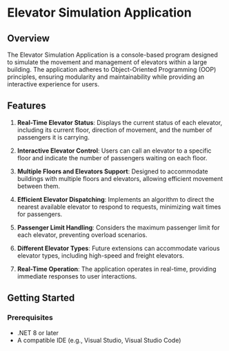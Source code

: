 # Elevator Simulation Application

## Overview

The Elevator Simulation Application is a console-based program designed to simulate the movement and management of elevators within a large building. The application adheres to Object-Oriented Programming (OOP) principles, ensuring modularity and maintainability while providing an interactive experience for users.

## Features

1. **Real-Time Elevator Status**: Displays the current status of each elevator, including its current floor, direction of movement, and the number of passengers it is carrying.
  
2. **Interactive Elevator Control**: Users can call an elevator to a specific floor and indicate the number of passengers waiting on each floor.
  
3. **Multiple Floors and Elevators Support**: Designed to accommodate buildings with multiple floors and elevators, allowing efficient movement between them.
  
4. **Efficient Elevator Dispatching**: Implements an algorithm to direct the nearest available elevator to respond to requests, minimizing wait times for passengers.
  
5. **Passenger Limit Handling**: Considers the maximum passenger limit for each elevator, preventing overload scenarios.
  
6. **Different Elevator Types**: Future extensions can accommodate various elevator types, including high-speed and freight elevators.
  
7. **Real-Time Operation**: The application operates in real-time, providing immediate responses to user interactions.

## Getting Started

### Prerequisites

- .NET 8 or later
- A compatible IDE (e.g., Visual Studio, Visual Studio Code)
